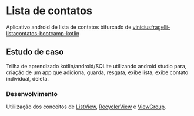 # Lista de contatos

Aplicativo android de lista de contatos bifurcado de [ viniciusfragelli-listacontatos-bootcamp-kotlin ](https://github.com/viniciusfragelli/listacontatos-bootcamp-kotlin)

## Estudo de caso

Trilha de aprendizado kotlin/android/SQLite utilizando android studio para, criação de um app que adiciona, guarda, resgata, exibe lista, exibe contato individual, deleta.

### Desenvolvimento

Utiliização dos conceitos de [ListView](https://developer.android.com/reference/android/widget/ListView), [RecyclerView](https://developer.android.com/guide/topics/ui/layout/recyclerview?hl=pt-br) e [ViewGroup](https://developer.android.com/reference/android/view/ViewGroup).